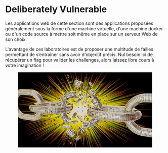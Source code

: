 # Deliberately Vulnerable

Les applications web de cette section sont des applications proposées généralement sous la forme d'une machine virtuelle, d'une machine docker ou d'un code source à mettre soit même en place sur un serveur Web de son choix.

L'avantage de ces laboratoires est de proposer une multitude de failles permettant de s’entraîner sans avoir d'objectif précis. Nul besoin ici de récupérer un flag pour valider les challenges, alors laissez libre cours à votre imagination !&#x20;

<figure><img src="../../.gitbook/assets/image (236).png" alt=""><figcaption></figcaption></figure>
